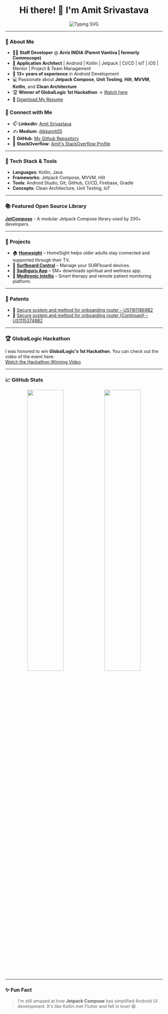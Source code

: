 <!-- <p align="center">
  <img src="https://raw.githubusercontent.com/kk-amit/kk-amit/main/AM7_5380-modified.png" alt="Amit's Photo" width="250" />
</p> -->

<h1 align="center">Hi there! 👋 I'm Amit Srivastava</h1>


<p align="center">
  <img src="https://readme-typing-svg.demolab.com?font=Fira+Code&pause=1000&center=true&vCenter=true&width=435&lines=Staff+Android+Developer+%7C+Architect;13%2B+Years+in+Mobile+App+Development;Jetpack+Compose+%7C+Kotlin+%7C+MVVM+%7C+Hilt+%7C+CI%2FCD;Open+Source+Contributor+%7C+Hackathon+Winner" alt="Typing SVG" />
</p>

---

### 🚀 About Me

- 👨‍💻 **Staff Developer** @ **Arris INDIA (Parent Vantiva | formerly Commscope)**
- 🧠 **Application Architect** | Android | Kotlin | Jetpack | CI/CD | IoT | iOS | Mentor | Project & Team Management
- 📱 **13+ years of experience** in Android Development
- 💻 Passionate about **Jetpack Compose**, **Unit Testing**, **Hilt**, **MVVM**, **Kotlin**, and **Clean Architecture**
- 🏆 **Winner of GlobalLogic 1st Hackathon** → [Watch here](https://www.youtube.com/watch?v=CSVKtBujcFM)
- 📄 [Download My Resume](https://github.com/kk-amit/kk-amit/blob/main/AmitSrivastavaResume_13_Years_Expereince.pdf)

  
### 🔗 Connect with Me
- 📫 **LinkedIn**: [Amit Srivastava](https://www.linkedin.com/in/amit-srivastava-667b1330/)
- ✍️ **Medium**: [@kkamit05](https://medium.com/@kkamit05)
- 📂 **GitHub**: [My Github Repository](https://github.com/kk-amit)
- 💬 **StackOverflow**: [Amit's StackOverflow Profile](https://stackoverflow.com/users/1500648/amit)

---

### 🧰 Tech Stack & Tools

- **Languages**: Kotlin, Java
- **Frameworks**: Jetpack Compose, MVVM, Hilt
- **Tools**: Android Studio, Git, GitHub, CI/CD, Firebase, Gradle
- **Concepts**: Clean Architecture, Unit Testing, IoT

---

### 📚 Featured Open Source Library

[**JetCompose**](https://github.com/kk-amit/jetcompose) - A modular Jetpack Compose library used by 200+ developers. 

---

### 🧪 Projects

- 🏠 [**Homesight**](https://connected.vantiva.com/homesight-by-vantiva) – HomeSight helps older adults stay connected and supported through their TV.
- 🌊 [**Surfboard Central**](https://play.google.com/store/search?q=surfboard+central&c=apps) – Manage your SURFboard devices.
- 🙏 [**Sadhguru App**](https://play.google.com/store/apps/details?id=com.ishafoundation.app&hl=en_IN) – 5M+ downloads spiritual and wellness app.
- 🧠 [**Medtronic Intellis**](https://www.medtronic.com/in-en/healthcare-professionals/products/neurological/intellis-platform.html) – Smart therapy and remote patient monitoring platform.

---

### 🧾 Patents

- 🔐 [Secure system and method for onboarding router – US11611869B2](https://patents.google.com/patent/US11611869B2/en?oq=11611869)
- 🔐 [Secure system and method for onboarding router (Continued) – US11153748B2](https://patents.google.com/patent/US11153748B2/en?oq=11153748)

---

### 🏆 GlobalLogic Hackathon

I was honored to win **GlobalLogic's 1st Hackathon**. You can check out the video of the event here:  
[Watch the Hackathon Winning Video](https://www.youtube.com/watch?v=CSVKtBujcFM)

---

### 📈 GitHub Stats

<p align="center">
  <img src="https://github-readme-stats.vercel.app/api?username=kk-amit&show_icons=true&theme=radical&count_private=true" width="48%" />
  <img src="https://github-readme-streak-stats.herokuapp.com/?user=kk-amit&theme=radical" width="48%" />
</p>

---

### ✨ Fun Fact

> I'm still amazed at how **Jetpack Compose** has simplified Android UI development. It's like Kotlin met Flutter and fell in love! 😄
